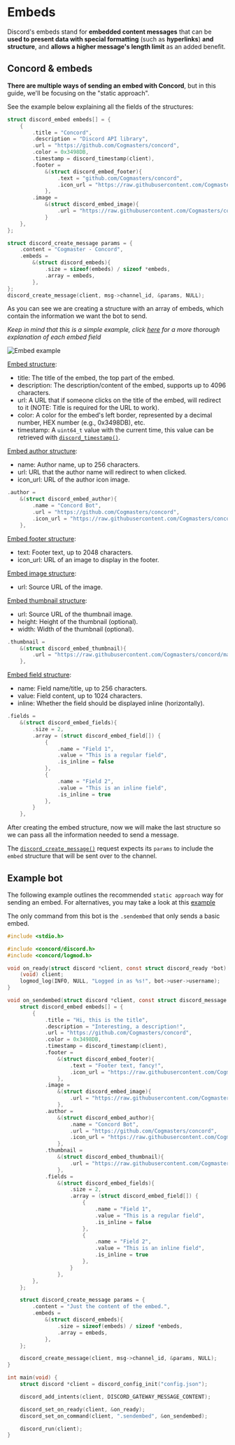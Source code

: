 # Embeds

Discord's embeds stand for **embedded content messages** that can be **used to present data with special formatting** (such as **hyperlinks**) **and structure**, and **allows a higher message's length limit** as an added benefit.

## Concord & embeds

**There are multiple ways of sending an embed with Concord**, but in this guide, we'll be focusing on the "static approach".

See the example below explaining all the fields of the structures:

```c
struct discord_embed embeds[] = {
    {
        .title = "Concord",
        .description = "Discord API library",
        .url = "https://github.com/Cogmasters/concord",
        .color = 0x3498DB,
        .timestamp = discord_timestamp(client),
        .footer =
            &(struct discord_embed_footer){
                .text = "github.com/Cogmasters/concord",
                .icon_url = "https://raw.githubusercontent.com/Cogmasters/concord/master/docs/static/concord-small.png",
            },
        .image =
            &(struct discord_embed_image){
                .url = "https://raw.githubusercontent.com/Cogmasters/concord/master/docs/static/social-preview.png",
            }
    },
};

struct discord_create_message params = {
    .content = "Cogmaster - Concord",
    .embeds =
        &(struct discord_embeds){
            .size = sizeof(embeds) / sizeof *embeds,
            .array = embeds,
        },
};
discord_create_message(client, msg->channel_id, &params, NULL);
```

As you can see we are creating a structure with an array of embeds, which contain the information we want the bot to send.

*Keep in mind that this is a simple example, click [here](https://discord.com/developers/docs/resources/channel#embed-object) for a more thorough explanation of each embed field*

![Embed example](screenshots/embeds/embeds_example.png "Embed example")

[Embed structure](https://discord.com/developers/docs/resources/channel#embed-object):

* title: The title of the embed, the top part of the embed.
* description: The description/content of the embed, supports up to 4096 characters.
* url: A URL that if someone clicks on the title of the embed, will redirect to it (NOTE: Title is required for the URL to work).
* color: A color for the embed's left border, represented by a decimal number, HEX number (e.g., 0x3498DB), etc.
* timestamp: A `uint64_t` value with the current time, this value can be retrieved with [`discord_timestamp()`](https://cogmasters.github.io/concord/group__DiscordClient.html#ga15a8fe1a6d3f30c18c6985b3afae11f5).

[Embed author structure](https://discord.com/developers/docs/resources/channel#embed-object-embed-author-structure):

* name: Author name, up to 256 characters.
* url: URL that the author name will redirect to when clicked.
* icon_url: URL of the author icon image.

```c
.author =
    &(struct discord_embed_author){
        .name = "Concord Bot",
        .url = "https://github.com/Cogmasters/concord",
        .icon_url = "https://raw.githubusercontent.com/Cogmasters/concord/master/docs/static/concord-small.png",
    },
```

[Embed footer structure](https://discord.com/developers/docs/resources/channel#embed-object-embed-footer-structure):

* text: Footer text, up to 2048 characters.
* icon_url: URL of an image to display in the footer.

[Embed image structure](https://discord.com/developers/docs/resources/channel#embed-object-embed-image-structure):

* url: Source URL of the image.

[Embed thumbnail structure](https://discord.com/developers/docs/resources/channel#embed-object-embed-thumbnail-structure):

* url: Source URL of the thumbnail image.
* height: Height of the thumbnail (optional).
* width: Width of the thumbnail (optional).

```c
.thumbnail =
    &(struct discord_embed_thumbnail){
        .url = "https://raw.githubusercontent.com/Cogmasters/concord/master/docs/static/concord-small.png",
    },
```

[Embed field structure](https://discord.com/developers/docs/resources/channel#embed-object-embed-field-structure):

* name: Field name/title, up to 256 characters.
* value: Field content, up to 1024 characters.
* inline: Whether the field should be displayed inline (horizontally).

```c
.fields =
    &(struct discord_embed_fields){
        .size = 2,
        .array = (struct discord_embed_field[]) {
            {
                .name = "Field 1",
                .value = "This is a regular field",
                .is_inline = false
            },
            {
                .name = "Field 2",
                .value = "This is an inline field",
                .is_inline = true
            },
        }
    },
```

After creating the embed structure, now we will make the last structure so we can pass all the information needed to send a message.

The [`discord_create_message()`](https://cogmasters.github.io/concord/structdiscord__create__message.html) request expects its `params` to include the `embed` structure that will be sent over to the channel.

## Example bot

The following example outlines the recommended `static approach` way for sending an embed. For alternatives, you may take a look at this [example](examples/embed.c)

The only command from this bot is the `.sendembed` that only sends a basic embed.

```c
#include <stdio.h>

#include <concord/discord.h>
#include <concord/logmod.h>

void on_ready(struct discord *client, const struct discord_ready *bot) {
    (void) client;
    logmod_log(INFO, NULL, "Logged in as %s!", bot->user->username);
}

void on_sendembed(struct discord *client, const struct discord_message *msg) {
    struct discord_embed embeds[] = {
        {
            .title = "Hi, this is the title",
            .description = "Interesting, a description!",
            .url = "https://github.com/Cogmasters/concord",
            .color = 0x3498DB,
            .timestamp = discord_timestamp(client),
            .footer =
                &(struct discord_embed_footer){
                    .text = "Footer text, fancy!",
                    .icon_url = "https://raw.githubusercontent.com/Cogmasters/concord/master/docs/static/concord-small.png",
                },
            .image =
                &(struct discord_embed_image){
                    .url = "https://raw.githubusercontent.com/Cogmasters/concord/master/docs/static/social-preview.png",
                },
            .author =
                &(struct discord_embed_author){
                    .name = "Concord Bot",
                    .url = "https://github.com/Cogmasters/concord",
                    .icon_url = "https://raw.githubusercontent.com/Cogmasters/concord/master/docs/static/concord-small.png",
                },
            .thumbnail =
                &(struct discord_embed_thumbnail){
                    .url = "https://raw.githubusercontent.com/Cogmasters/concord/master/docs/static/concord-small.png",
                },
            .fields =
                &(struct discord_embed_fields){
                    .size = 2,
                    .array = (struct discord_embed_field[]) {
                        {
                            .name = "Field 1",
                            .value = "This is a regular field",
                            .is_inline = false
                        },
                        {
                            .name = "Field 2",
                            .value = "This is an inline field",
                            .is_inline = true
                        },
                    }
                },
        },
    };

    struct discord_create_message params = {
        .content = "Just the content of the embed.",
        .embeds =
            &(struct discord_embeds){
                .size = sizeof(embeds) / sizeof *embeds,
                .array = embeds,
            },
    };

    discord_create_message(client, msg->channel_id, &params, NULL);
}

int main(void) {
    struct discord *client = discord_config_init("config.json");

    discord_add_intents(client, DISCORD_GATEWAY_MESSAGE_CONTENT);

    discord_set_on_ready(client, &on_ready);
    discord_set_on_command(client, ".sendembed", &on_sendembed);

    discord_run(client);
}
```
